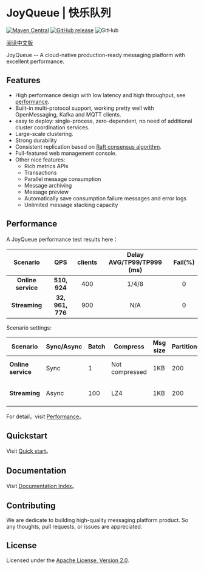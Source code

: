 # JoyQueue | 快乐队列

[![Maven Central](https://img.shields.io/maven-central/v/io.chubao.joyqueue/joyqueue-client?color=brightgreen)](https://search.maven.org/search?q=io.chubao.joyqueue)
[![GitHub release](https://img.shields.io/badge/release-download-orange.svg)](https://github.com/joyqueue/joyqueue/releases)
![GitHub](https://img.shields.io/github/license/joyqueue/joyqueue)

[阅读中文版](docs/cn/README.md)

JoyQueue -- A cloud-native production-ready messaging platform with excellent performance. 

## Features

* High performance design with low latency and high throughput, see [performance](#Performance).
* Built-in multi-protocol support, working pretty well with OpenMessaging, Kafka and MQTT clients.
* easy to deploy: single-process, zero-dependent, no need of additional cluster coordination services.
* Large-scale clustering.
* Strong durability
* Consistent replication based on [Raft consensus algorithm](https://raft.github.io/).
* Full-featured web management console.
* Other nice features:
  * Rich metrics APIs
  * Transactions
  * Parallel message consumption
  * Message archiving
  * Message preview
  * Automatically save consumption failure messages and error logs
  * Unlimited message stacking capacity

## Performance

A JoyQueue performance test results here：

| Scenario | QPS | clients | Delay AVG/TP99/TP999 (ms) | Fail(%)
| :----:| :----:|:----: |:----: |:----:|
|**Online service**| **510, 924** | 400| 1/4/8 | 0
|**Streaming** | **32, 961, 776** | 900 | N/A | 0

Scenario settings:

Scenario | Sync/Async | Batch | Compress | Msg size | Partitions | Client SDK
-- | -- | -- | -- | -- | -- | --
**Online service** | Sync | 1 | Not compressed | 1KB | 200 | joyqueue-client-4.1.0
**Streaming** | Async | 100 | LZ4 | 1KB | 200 | kafka-clients-2.1.1

For detail，visit [Performance](./docs/cn/performance.md)。

## Quickstart

Visit [Quick start](./docs/cn/quickstart.md)。

## Documentation

Visit [Documentation Index](./docs/cn/index.md)。

## Contributing

We are dedicate to building high-quality messaging platform product. So any thoughts, pull requests, or issues are appreciated.

## License

Licensed under the [Apache License, Version 2.0](https://www.apache.org/licenses/LICENSE-2.0).
